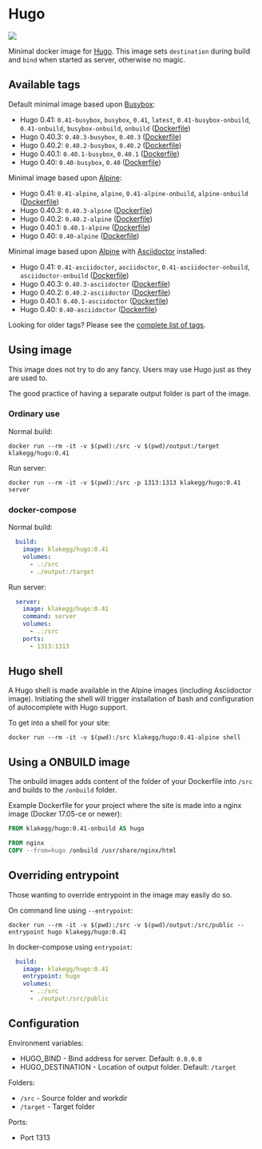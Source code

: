 # Hugo

[![](https://images.microbadger.com/badges/image/klakegg/hugo.svg)](https://microbadger.com/images/klakegg/hugo "Get your own image badge on microbadger.com")

Minimal docker image for [Hugo](http://gohugo.io/). This image sets `destination` during build and `bind` when started as server, otherwise no magic.


## Available tags

Default minimal image based upon [Busybox](https://hub.docker.com/r/_/busybox/):
* Hugo 0.41: `0.41-busybox`, `busybox`, `0.41`, `latest`, `0.41-busybox-onbuild`, `0.41-onbuild`, `busybox-onbuild`, `onbuild` ([Dockerfile](https://github.com/klakegg/docker-hugo/blob/0.41/Dockerfile-busybox))
* Hugo 0.40.3: `0.40.3-busybox`, `0.40.3` ([Dockerfile](https://github.com/klakegg/docker-hugo/blob/0.40.3/Dockerfile))
* Hugo 0.40.2: `0.40.2-busybox`, `0.40.2` ([Dockerfile](https://github.com/klakegg/docker-hugo/blob/0.40.2/Dockerfile))
* Hugo 0.40.1: `0.40.1-busybox`, `0.40.1` ([Dockerfile](https://github.com/klakegg/docker-hugo/blob/0.40.1/Dockerfile))
* Hugo 0.40: `0.40-busybox`, `0.40` ([Dockerfile](https://github.com/klakegg/docker-hugo/blob/0.40/Dockerfile))

Minimal image based upon [Alpine](https://hub.docker.com/r/_/alpine/):
* Hugo 0.41: `0.41-alpine`, `alpine`, `0.41-alpine-onbuild`, `alpine-onbuild` ([Dockerfile](https://github.com/klakegg/docker-hugo/blob/0.41/Dockerfile-alpine))
* Hugo 0.40.3: `0.40.3-alpine` ([Dockerfile](https://github.com/klakegg/docker-hugo/blob/0.40.3/Dockerfile-alpine))
* Hugo 0.40.2: `0.40.2-alpine` ([Dockerfile](https://github.com/klakegg/docker-hugo/blob/0.40.2/Dockerfile-alpine))
* Hugo 0.40.1: `0.40.1-alpine` ([Dockerfile](https://github.com/klakegg/docker-hugo/blob/0.40.1/Dockerfile-alpine))
* Hugo 0.40: `0.40-alpine` ([Dockerfile](https://github.com/klakegg/docker-hugo/blob/0.40/Dockerfile-alpine))

Minimal image based upon [Alpine](https://hub.docker.com/r/_/alpine/) with [Asciidoctor](http://asciidoctor.org/) installed:
* Hugo 0.41: `0.41-asciidoctor`, `asciidoctor`, `0.41-asciidoctor-onbuild`, `asciidoctor-onbuild` ([Dockerfile](https://github.com/klakegg/docker-hugo/blob/0.41/Dockerfile-asciidoctor))
* Hugo 0.40.3: `0.40.3-asciidoctor` ([Dockerfile](https://github.com/klakegg/docker-hugo/blob/0.40.3/Dockerfile-asciidoctor))
* Hugo 0.40.2: `0.40.2-asciidoctor` ([Dockerfile](https://github.com/klakegg/docker-hugo/blob/0.40.2/Dockerfile-asciidoctor))
* Hugo 0.40.1: `0.40.1-asciidoctor` ([Dockerfile](https://github.com/klakegg/docker-hugo/blob/0.40.1/Dockerfile-asciidoctor))
* Hugo 0.40: `0.40-asciidoctor` ([Dockerfile](https://github.com/klakegg/docker-hugo/blob/0.40/Dockerfile-asciidoctor))

Looking for older tags? Please see the [complete list of tags](https://github.com/klakegg/docker-hugo/blob/master/tags.md).


## Using image

This image does not try to do any fancy.
Users may use Hugo just as they are used to.

The good practice of having a separate output folder is part of the image.


### Ordinary use

Normal build:

```
docker run --rm -it -v $(pwd):/src -v $(pwd)/output:/target klakegg/hugo:0.41
```

Run server:

```
docker run --rm -it -v $(pwd):/src -p 1313:1313 klakegg/hugo:0.41 server
```


### docker-compose

Normal build:

```yaml
  build:
    image: klakegg/hugo:0.41
    volumes:
      - .:/src
      - ./output:/target
```

Run server:

```yaml
  server:
    image: klakegg/hugo:0.41
    command: server
    volumes:
      - .:/src
    ports:
      - 1313:1313
```


## Hugo shell

A Hugo shell is made available in the Alpine images (including Asciidoctor image).
Initiating the shell will trigger installation of bash and configuration of autocomplete with Hugo support.

To get into a shell for your site:

```
docker run --rm -it -v $(pwd):/src klakegg/hugo:0.41-alpine shell
```


## Using a ONBUILD image

The onbuild images adds content of the folder of your Dockerfile into `/src` and builds to the `/onbuild` folder.

Example Dockerfile for your project where the site is made into a nginx image (Docker 17.05-ce or newer):

```Dockerfile
FROM klakegg/hugo:0.41-onbuild AS hugo

FROM nginx
COPY --from=hugo /onbuild /usr/share/nginx/html
```


## Overriding entrypoint

Those wanting to override entrypoint in the image may easily do so.

On command line using `--entrypoint`:

```
docker run --rm -it -v $(pwd):/src -v $(pwd)/output:/src/public --entrypoint hugo klakegg/hugo:0.41
```

In docker-compose using `entrypoint`:

```yaml
  build:
    image: klakegg/hugo:0.41
    entrypoint: hugo
    volumes:
      - .:/src
      - ./output:/src/public
```


## Configuration

Environment variables:
* HUGO_BIND - Bind address for server. Default: `0.0.0.0`
* HUGO_DESTINATION - Location of output folder. Default: `/target`

Folders:
* ```/src``` - Source folder and workdir
* ```/target``` - Target folder

Ports:
* Port 1313
